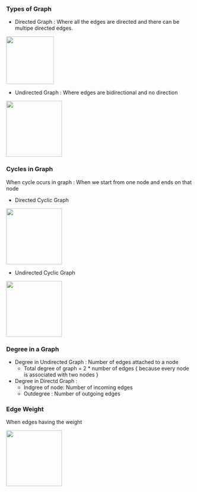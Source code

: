### Types of Graph 
- Directed Graph : Where all the edges are directed and there can be multipe directed edges.

<img src="https://camo.githubusercontent.com/2c5183c9803d72a5d53cb5c6151ac856dcbfb5223597506e5c5ac0183abdec1e/68747470733a2f2f636f6d7075746572736369656e636577696b692e6f72672f696d616765732f632f63362f44697265637465645f67726170682e706e67" width="128"/>

- Undirected Graph : Where edges are bidirectional and no direction 

<img src="https://www.baeldung.com/wp-content/uploads/sites/4/2020/06/network1-1.png" width="150"/>

### Cycles in Graph
When cycle ocurs in graph : When we start from one node and ends on that node 
- Directed Cyclic Graph

<img src="https://user-images.githubusercontent.com/33116849/229784656-9dc43153-379b-4fb4-862c-f82d60f0aa12.png" width="150"/>

- Undirected Cyclic Graph

<img src="https://user-images.githubusercontent.com/33116849/229785063-522a79c2-f6a8-4009-ba24-412d3418cf14.png" width="150"/>


### Degree in a Graph
- Degree in Undirected Graph : Number of edges attached to a node
  - Total degree of graph = 2 * number of edges { because every node is associated with two nodes } 
- Degree in Directd Graph : 
  - Indgree of node: Number of incoming edges
  - Outdegree : Number of outgoing edges

### Edge Weight 
When edges having the weight

<img src="https://user-images.githubusercontent.com/33116849/229787155-34b581ff-f0b7-44c2-b478-97cc745b7015.png" width="150"/>



